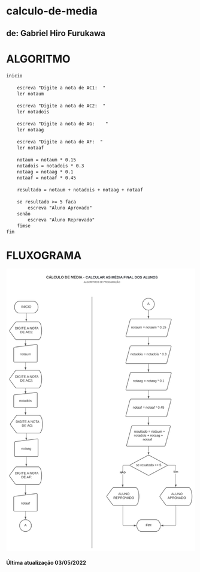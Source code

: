 # calculo-de-media

## de: Gabriel Hiro Furukawa

# **ALGORITMO**

    inicio

        escreva "Digite a nota de AC1:  "
        ler notaum

        escreva "Digite a nota de AC2:  "
        ler notadois

        escreva "Digite a nota de AG:    "
        ler notaag

        escreva "Digite a nota de AF:  "
        ler notaaf
        
        notaum = notaum * 0.15
        notadois = notadois * 0.3
        notaag = notaag * 0.1
        notaaf = notaaf * 0.45

        resultado = notaum + notadois + notaag + notaaf
        
        se resultado >= 5 faca
            escreva "Aluno Aprovado"
        senão 
            escreva "Aluno Reprovado"
        fimse
    fim 

# **FLUXOGRAMA**
![fluxograma](fluxograma-calculo-media.svg)

#### Última atualização 03/05/2022

